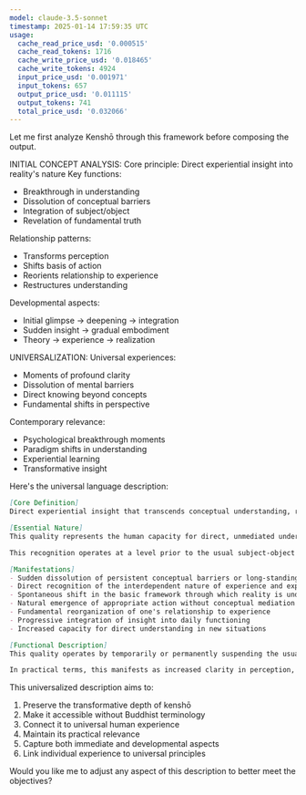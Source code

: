 ```yaml
---
model: claude-3.5-sonnet
timestamp: 2025-01-14 17:59:35 UTC
usage:
  cache_read_price_usd: '0.000515'
  cache_read_tokens: 1716
  cache_write_price_usd: '0.018465'
  cache_write_tokens: 4924
  input_price_usd: '0.001971'
  input_tokens: 657
  output_price_usd: '0.011115'
  output_tokens: 741
  total_price_usd: '0.032066'
---
```


Let me first analyze Kenshō through this framework before composing the output.

INITIAL CONCEPT ANALYSIS:
Core principle: Direct experiential insight into reality's nature
Key functions:
- Breakthrough in understanding
- Dissolution of conceptual barriers
- Integration of subject/object
- Revelation of fundamental truth

Relationship patterns:
- Transforms perception
- Shifts basis of action
- Reorients relationship to experience
- Restructures understanding

Developmental aspects:
- Initial glimpse → deepening → integration
- Sudden insight → gradual embodiment
- Theory → experience → realization

UNIVERSALIZATION:
Universal experiences:
- Moments of profound clarity
- Dissolution of mental barriers
- Direct knowing beyond concepts
- Fundamental shifts in perspective

Contemporary relevance:
- Psychological breakthrough moments
- Paradigm shifts in understanding
- Experiential learning
- Transformative insight

Here's the universal language description:

```markdown
[Core Definition]
Direct experiential insight that transcends conceptual understanding, revealing the fundamental nature of reality and self. This breakthrough in perception dissolves the usual boundaries between knower and known, leading to a radical shift in how experience itself is understood and navigated.

[Essential Nature]
This quality represents the human capacity for direct, unmediated understanding that operates beyond the usual mechanisms of conceptual thought and accumulated knowledge. It manifests as a fundamental shift in perspective that transforms the basic relationship between consciousness and experience. Unlike gradual learning or intellectual comprehension, it's a immediate recognition that simultaneously reveals both the nature of awareness itself and the essential character of what is being observed.

This recognition operates at a level prior to the usual subject-object split, revealing a more fundamental dimension of experience that's typically overlooked in ordinary consciousness. While often sudden in its initial appearance, it initiates a progressive transformation in how reality is perceived and understood.

[Manifestations]
- Sudden dissolution of persistent conceptual barriers or long-standing questions
- Direct recognition of the interdependent nature of experience and experiencer
- Spontaneous shift in the basic framework through which reality is understood
- Natural emergence of appropriate action without conceptual mediation
- Fundamental reorganization of one's relationship to experience
- Progressive integration of insight into daily functioning
- Increased capacity for direct understanding in new situations

[Functional Description]
This quality operates by temporarily or permanently suspending the usual conceptual frameworks through which experience is filtered, allowing direct contact with reality prior to mental categorization. It functions through immediate recognition rather than gradual accumulation, though its implications unfold over time. The initial breakthrough creates a reference point that progressively influences all aspects of perception and understanding.

In practical terms, this manifests as increased clarity in perception, reduced conceptual overlay in understanding, and more spontaneous appropriate action. It leads to greater effectiveness in navigating complex situations, as response emerges directly from clear seeing rather than through conceptual processing. This creates a more immediate and accurate engagement with reality, reducing the gap between understanding and action.
```

This universalized description aims to:
1. Preserve the transformative depth of kenshō
2. Make it accessible without Buddhist terminology
3. Connect it to universal human experience
4. Maintain its practical relevance
5. Capture both immediate and developmental aspects
6. Link individual experience to universal principles

Would you like me to adjust any aspect of this description to better meet the objectives?